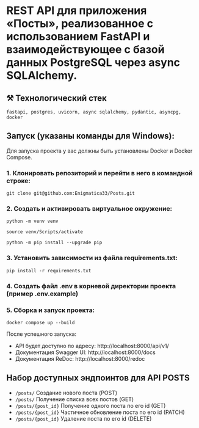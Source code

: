 # REST API для приложения «Посты», реализованное с использованием FastAPI и взаимодействующее с базой данных PostgreSQL через async SQLAlchemy.

## ⚒️ Технологический стек
```
fastapi, postgres, uvicorn, async sqlalchemy, pydantic, asyncpg, docker

```
## Запуск (указаны команды для Windows):
Для запуска проекта у вас должны быть установлены Docker и Docker Compose.
### 1. Клонировать репозиторий и перейти в него в командной строке:

```
git clone git@github.com:Enigmatica33/Posts.git
``` 

### 2. Cоздать и активировать виртуальное окружение:
```
python -m venv venv
```
```
source venv/Scripts/activate
```
```
python -m pip install --upgrade pip
```

### 3. Установить зависимости из файла requirements.txt:
```
pip install -r requirements.txt
```
### 4. Создать файл .env в корневой директории проекта (пример .env.example)
### 5. Сборка и запуск проекта:
```
docker compose up --build
```
После успешного запуска:

* API будет доступно по адресу: http://localhost:8000/api/v1/
* Документация Swagger UI: http://localhost:8000/docs
* Документация ReDoc: http://localhost:8000/redoc

## Набор доступных эндпоинтов для API POSTS

- ```/posts/```	Создание нового поста (POST)
- ```/posts/```	Получение списка всех постов (GET)
- ```/posts/{post_id}```	Получение одного поста по его id (GET)
- ```/posts/{post_id}```	Частичное обновление поста по его id (PATCH)
- ```/posts/{post_id}```	Удаление поста по его id (DELETE)
